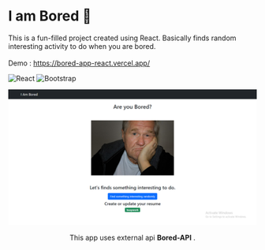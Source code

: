 # I am Bored 🥱

This is a fun-filled project created using React. Basically finds random interesting activity to do when you are bored.
<br>
<br>
Demo : https://bored-app-react.vercel.app/

![React](https://img.shields.io/badge/react-%2320232a.svg?style=for-the-badge&logo=react&logoColor=%2361DAFB)
![Bootstrap](https://img.shields.io/badge/bootstrap-%23563D7C.svg?style=for-the-badge&logo=bootstrap&logoColor=white)

![App Screenshot](https://raw.githubusercontent.com/Aadityansha/I-am-Bored/main/public/image/Screenshot.png)

<p align="center">This app uses external api <b>Bored-API</b> . </p>
